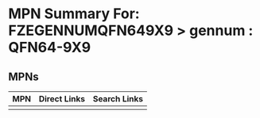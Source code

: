 



# MPN Summary For: FZEGENNUMQFN649X9 > gennum : QFN64-9X9

## MPNs
  

|MPN|Direct Links|Search Links|
| :--- | :--- | :--- |
||||
